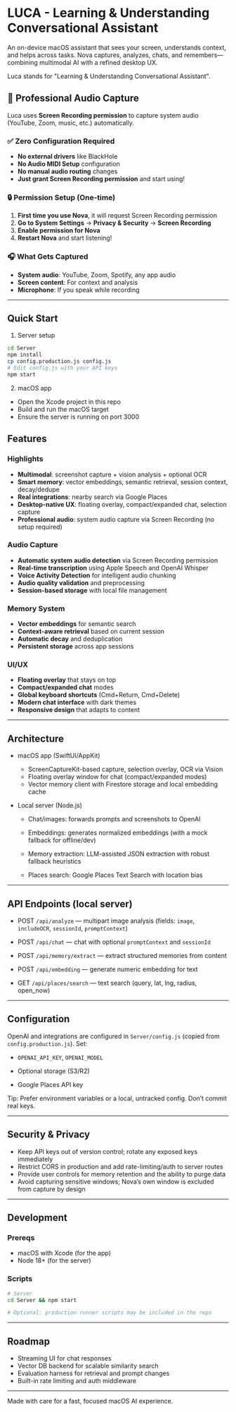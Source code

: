 # LUCA - Learning & Understanding Conversational Assistant

An on-device macOS assistant that sees your screen, understands context, and helps across tasks. Nova captures, analyzes, chats, and remembers—combining multimodal AI with a refined desktop UX.

Luca stands for "Learning & Understanding Conversational Assistant".

## 🎯 Professional Audio Capture

Luca uses **Screen Recording permission** to capture system audio (YouTube, Zoom, music, etc.) automatically.

### ✅ Zero Configuration Required
- **No external drivers** like BlackHole
- **No Audio MIDI Setup** configuration
- **No manual audio routing** changes
- **Just grant Screen Recording permission** and start using!

### 🔒 Permission Setup (One-time)
1. **First time you use Nova**, it will request Screen Recording permission
2. **Go to System Settings** → **Privacy & Security** → **Screen Recording**
3. **Enable permission for Nova**
4. **Restart Nova** and start listening!

### 🎧 What Gets Captured
- **System audio**: YouTube, Zoom, Spotify, any app audio
- **Screen content**: For context and analysis
- **Microphone**: If you speak while recording

---

## Quick Start

1) Server setup
```bash
cd Server
npm install
cp config.production.js config.js
# Edit config.js with your API keys
npm start
```

2) macOS app
- Open the Xcode project in this repo
- Build and run the macOS target
- Ensure the server is running on port 3000

## Features

### Highlights
- **Multimodal**: screenshot capture + vision analysis + optional OCR
- **Smart memory**: vector embeddings, semantic retrieval, session context, decay/dedupe
- **Real integrations**: nearby search via Google Places
- **Desktop-native UX**: floating overlay, compact/expanded chat, selection capture
- **Professional audio**: system audio capture via Screen Recording (no setup required)

### Audio Capture
- **Automatic system audio detection** via Screen Recording permission
- **Real-time transcription** using Apple Speech and OpenAI Whisper
- **Voice Activity Detection** for intelligent audio chunking
- **Audio quality validation** and preprocessing
- **Session-based storage** with local file management

### Memory System
- **Vector embeddings** for semantic search
- **Context-aware retrieval** based on current session
- **Automatic decay** and deduplication
- **Persistent storage** across app sessions

### UI/UX
- **Floating overlay** that stays on top
- **Compact/expanded chat** modes
- **Global keyboard shortcuts** (Cmd+Return, Cmd+Delete)
- **Modern chat interface** with dark themes
- **Responsive design** that adapts to content

---

## Architecture

- macOS app (SwiftUI/AppKit)
  - ScreenCaptureKit-based capture, selection overlay, OCR via Vision
  - Floating overlay window for chat (compact/expanded modes)
  - Vector memory client with Firestore storage and local embedding cache

- Local server (Node.js)
  - Chat/images: forwards prompts and screenshots to OpenAI
  - Embeddings: generates normalized embeddings (with a mock fallback for offline/dev)
  - Memory extraction: LLM-assisted JSON extraction with robust fallback heuristics
  
  - Places search: Google Places Text Search with location bias

---

## API Endpoints (local server)

- POST `/api/analyze` — multipart image analysis (fields: `image`, `includeOCR`, `sessionId`, `promptContext`)
- POST `/api/chat` — chat with optional `promptContext` and `sessionId`
- POST `/api/memory/extract` — extract structured memories from content
- POST `/api/embedding` — generate numeric embedding for text

- GET  `/api/places/search` — text search (query, lat, lng, radius, open_now)

---

## Configuration

OpenAI and integrations are configured in `Server/config.js` (copied from `config.production.js`). Set:
- `OPENAI_API_KEY`, `OPENAI_MODEL`
- Optional storage (S3/R2)

- Google Places API key

Tip: Prefer environment variables or a local, untracked config. Don’t commit real keys.

---

## Security & Privacy

- Keep API keys out of version control; rotate any exposed keys immediately
- Restrict CORS in production and add rate-limiting/auth to server routes
- Provide user controls for memory retention and the ability to purge data
- Avoid capturing sensitive windows; Nova’s own window is excluded from capture by design

---

## Development

### Prereqs
- macOS with Xcode (for the app)
- Node 18+ (for the server)

### Scripts
```bash
# Server
cd Server && npm start

# Optional: production runner scripts may be included in the repo
```

---

## Roadmap
- Streaming UI for chat responses
- Vector DB backend for scalable similarity search
- Evaluation harness for retrieval and prompt changes
- Built-in rate limiting and auth middleware

---

Made with care for a fast, focused macOS AI experience.
